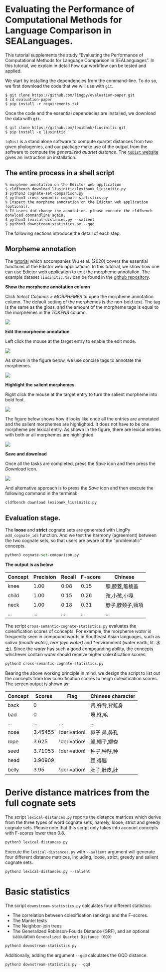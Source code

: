 # Evaluating the Performance of Computational Methods for Language Comparison in SEALanguages.
This tutorial supplements the study “Evaluating the Performance of Computational Methods for Language Comparison in SEALanguages”. In this tutorial, we explain in detail how our workflow can be tested and applied.

We start by installing the dependencies from the command-line. To do so, we first download the code that we will use with `git`.

```{.bash}
$ git clone https://github.com/lingpy/evaluation-paper.git
$ cd evaluation-paper
$ pip install -r requirements.txt
```

Once the code and the essential dependecies are installed, we download the data with `git`.
```{.bash}
$ git clone https://github.com/lexibank/liusinitic.git
$ pip install -e liusinitic
```

`tqDist` is a stand alone software to compute quartet distances from two given phylogenies, and our package make use of the output from the software to compute the *generalized quartet distance*. The [`tqDist` website](https://users-cs.au.dk/cstorm/software/tqdist/) gives an instruction on installation.

## The entire process in a shell script

```{.bash}
% morpheme annotation on the Edictor web application
$ cldfbench download liusinitic/lexibank_liusinitic.py
$ python3 cognate-set-comparison.py
$ python3 cross-semantic-cognate-statistics.py
% Inspect the morpheme annotation on the Edictor web application (optional). 
% If users did change the annotation. please execute the cldfbench donwload commandline again.
$ python3 lexical-distances.py --salient
$ python3 downstream-statistics.py --gqd
```

The following sections introduce the detail of each step.

## Morpheme annotation
The [tutorial](https://pad.gwdg.de/ouxXcKnXTnaY7aAspf8E4w?view) which accompanies Wu et al. (2020) covers the essential functions of the Edictor web applications. In this tutorial, we show how one can use Edictor web application to edit the morpheme annotation. The example dataset `liusinitic.tsv` can be found in the [github repository](https://github.com/lingpy/evaluation-paper).

**Show the morpheme annotation column**

Click *Select Columns > MORPHEMES* to open the morpheme annotation column. The default setting of the morphemes is the non-bold text. The tag is the same as the gloss, and the amount of the morpheme tags is equal to the morphemes in the *TOKENS* column.

![](https://pad.gwdg.de/uploads/upload_512eb3d88d1346dddc8db9a19d9f56b2.png)

**Edit the morpheme annotation**

Left click the mouse at the target entry to enable the edit mode. 

![](https://pad.gwdg.de/uploads/upload_ce943f096a8abc668b7658dcc8848281.png)

As shown in the figure below, we use concise tags to annotate the morphemes.

![](https://pad.gwdg.de/uploads/upload_fcd38c54486891da0eaff1bed5fb35da.png)

**Highlight the salient morphemes**

Right click the mouse at the target entry to turn the salient morpheme into bold font.

![](https://pad.gwdg.de/uploads/upload_bdbaed5cbaf3ce7bfdc6fa69db255d61.png)

The figure below shows how it looks like once all the entries are annotated and the salient morphemes are highlighted. It does not have to be one morpheme per lexical entry. As shown in the figure, there are lexical entries with both or all morphemes are highlighted.

![](https://pad.gwdg.de/uploads/upload_114e7ff9dc1ec8b68b28641f163e0a4a.png)

**Save and download**

Once all the tasks are completed, press the *Save* icon and then press the *Download* icon.

![](https://pad.gwdg.de/uploads/upload_e5771ea2b475fae38a3514e43e03f588.png)

And alternative approach is to press the *Save* icon and then execute the following command in the terminal:

```python
cldfbench download lexibank_liusinitic.py
```


## Evaluation stage.

The **loose** and **strict** cognate sets are generated with LingPy `add_cognate_ids` function. And we test the harmony (agreement) between the two cognate sets, so that users are aware of the "problematic" concepts.  

```python
python3 cognate-set-comparison.py
```

**The output is as below**

| Concept  | Precision | Recall   | F-score | Chinese       | 
| -------- | --------- | -------- |-------- |-------------  |
|  knee    |    1.00   |  0.08    |  0.15   |膝,膝蓋,簸棱盖  |
|  child   |    1.00   |  0.15    |  0.26   |孩,小孩,小嘎    | 
|  neck    |    1.00   |  0.18    |  0.31   |脖子,脖颈子,頸項| 
|   ...    |    ...    |   ...    |  ...    |        ...    |

The script `cross-semantic-cognate-statistics.py` evaluates the colexification scores of concepts. For example, the morpheme *water* is frequently seen in compound words in Southeast Asian languages, such as *saliva (mouth water)*, *tear (eye water)* and *environment (water earth, lit. 水土). Since the *water* has such a good compounding ability, the concepts whichever contain *water* should receive higher colexification scores.  

```python
python3 cross-semantic-cognate-statistics.py
```

Bearing the above working principle in mind, we design the script to list out the concepts from low colexification scores to heigh colexification scores.  The screen output is shown as: 

| Concept  | Scores   | Flag     | Chinese character| 
| -------- | -------- | -------- | ---------------- |
| back     | 0        |          | 背,脊背,背骶身    |
| bad      | 0        |          | 壞,恘,毛         |
| ...      | ...      | ...      |  ...             |
| nose     | 3.45455  | !derivation! | 鼻子,鼻,鼻孔  |
| rope     | 3.625    | !derivation! | 繩,繩子,繩索   |
| seed     | 3.71053  | !derivation! | 种子,种籽,种   |
| head     | 3.90909  |          |    頭,得腦        |
| belly    | 3.95     | !derivation! |  肚子,肚皮,肚  |

# Derive distance matrices from the full cognate sets

The script `lexical-distances.py` reports the distance matrices which derive from the three types of word cognate sets, namely, loose, strict and greedy cognate sets. Please note that this script only takes into account concepts with F-scores lower than 0.8.

```python
python3 lexical-distances.py 
```

Execute the `lexical-distances.py` with `--salient` argument will generate four different distance matrices, including, loose, strict, greedy and salient cognate sets. 

```python
python3 lexical-distances.py --salient
```
# Basic statistics

The script `downstream-statistics.py` calculates four different statistics:
- The correlation between colexification rankings and the F-scores.
- The Mantel tests
- The Neighbor-join trees
- The Generalized Robinson-Foulds Distance (GRF), and an optional calculation `Generalized Quartet Distance (GQD)`

```python
python3 downstream-statistics.py 
```

Additionally, adding the argument `--gqd` calculates the GQD distance.

```python
python3 downstream-statistics.py --gqd
```